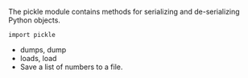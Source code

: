 
The pickle module contains methods for serializing and de-serializing Python objects.

```
import pickle
```

- dumps, dump
- loads, load
- Save a list of numbers to a file.
